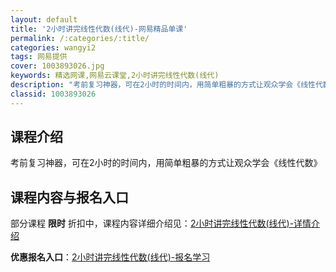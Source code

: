 ```yaml
---
layout: default
title: '2小时讲完线性代数(线代)-网易精品单课'
permalink: /:categories/:title/
categories: wangyi2
tags: 网易提供
cover: 1003893026.jpg
keywords: 精选网课,网易云课堂,2小时讲完线性代数(线代)
description: "考前复习神器，可在2小时的时间内，用简单粗暴的方式让观众学会《线性代数》2小时讲完线性代数(线代)"
classid: 1003893026
---
```


## 课程介绍

考前复习神器，可在2小时的时间内，用简单粗暴的方式让观众学会《线性代数》

## 课程内容与报名入口

部分课程 **限时** 折扣中，课程内容详细介绍见：[2小时讲完线性代数(线代)-详情介绍](https://study.163.com/course/introduction/1003893026.htm?share=1&shareId=1025206652&utm_campaign=share&utm_medium=iphoneShare&utm_source=&utm_u=1025206652)

**优惠报名入口**：[2小时讲完线性代数(线代)-报名学习](https://study.163.com/course/introduction/1003893026.htm?share=1&shareId=1025206652&utm_campaign=share&utm_medium=iphoneShare&utm_source=&utm_u=1025206652)

